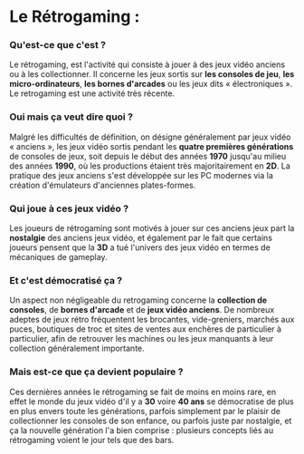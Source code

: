 # **Le Rétrogaming :**


### **Qu'est-ce que c'est ?**

Le rétrogaming, est l'activité qui consiste à jouer à des jeux vidéo anciens ou à les collectionner. Il concerne les jeux sortis sur **les consoles de jeu**, **les micro-ordinateurs**, **les bornes d'arcades** ou les jeux dits « électroniques ». Le retrogaming est une activité très récente. 

### **Oui mais ça veut dire quoi ?**

Malgré les difficultés de définition, on désigne généralement par jeux vidéo « anciens », les jeux vidéo sortis pendant les **quatre premières générations** de consoles de jeux, soit depuis le début des années **1970** jusqu'au milieu des années **1990**, où les productions étaient très majoritairement en **2D**. La pratique des jeux anciens s'est développée sur les PC modernes via la création d'émulateurs d'anciennes plates-formes.

### **Qui joue à ces jeux vidéo ?**

Les joueurs de rétrogaming sont motivés à jouer sur ces anciens jeux part la **nostalgie** des anciens jeux vidéo, et également par le fait que certains joueurs pensent que la **3D** a tué l'univers des jeux vidéo en termes de mécaniques de gameplay.

### **Et c'est démocratisé ça ?**

Un aspect non négligeable du retrogaming concerne la **collection de consoles**, de **bornes d'arcade** et de **jeux vidéo anciens**. De nombreux adeptes de jeux rétro fréquentent les brocantes, vide-greniers, marchés aux puces, boutiques de troc et sites de ventes aux enchères de particulier à particulier, afin de retrouver les machines ou les jeux manquants à leur collection généralement importante.

### **Mais est-ce que ça devient populaire ?**

Ces dernières années le rétrogaming se fait de moins en moins rare, en effet le monde du jeux vidéo d'il y a **30** voire **40 ans** se démocratise de plus en plus envers toute les générations, parfois simplement par le plaisir de collectionner les consoles de son enfance, ou parfois juste par nostalgie, et ça la nouvelle génération l'a bien comprise : plusieurs concepts liés au rétrogaming voient le jour tels que des bars.